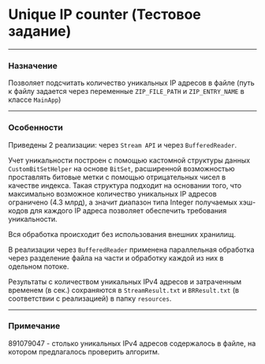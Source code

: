 # Unique IP counter (Тестовое задание)

***
### Назначение

Позволяет подсчитать количество уникальных IP адресов в файле (путь к файлу задается через переменные `ZIP_FILE_PATH`
и `ZIP_ENTRY_NAME` в классе `MainApp`)

***
### Особенности

Приведены 2 реализации: через `Stream API` и через `BufferedReader`.

Учет уникальности построен с помощью кастомной структуры данных `CustomBitSetHelper` на основе `BitSet`,
расширенной возможностью проставлять битовые метки с помощью отрицательных чисел в качестве индекса.
Такая структура подходит на основании того, что максимально возможное количество уникальных IP адресов ограничено
(4.3 млрд), а значит диапазон типа Integer получаемых хэш-кодов для каждого IP адреса позволяет обеспечить требования уникальности.

Вся обработка происходит без использования внешних хранилищ.

В реализации через `BufferedReader` применена параллельная обработка через разделение файла на части и обработку каждой
из них в одельном потоке.

Результаты с количеством уникальных IPv4 адресов и затраченным временем (в сек.) сохраняются в `StreamResult.txt` и
`BRResult.txt`  (в соответствии с реализацией) в папку `resources`.

***
### Примечание

891079047 - столько уникальных IPv4 адресов содержалось в файле, на котором предлагалось проверить алгоритм.
